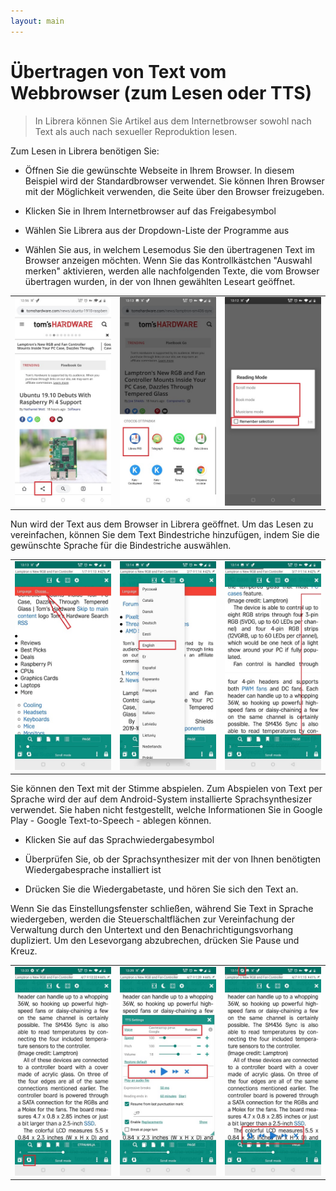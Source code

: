 ```yaml
---
layout: main
---
```


# Übertragen von Text vom Webbrowser (zum Lesen oder TTS)

> In Librera können Sie Artikel aus dem Internetbrowser sowohl nach Text als auch nach sexueller Reproduktion lesen.

 
Zum Lesen in Librera benötigen Sie:

* Öffnen Sie die gewünschte Webseite in Ihrem Browser. In diesem Beispiel wird der Standardbrowser verwendet. Sie können Ihren Browser mit der Möglichkeit verwenden, die Seite über den Browser freizugeben.

* Klicken Sie in Ihrem Internetbrowser auf das Freigabesymbol

* Wählen Sie Librera aus der Dropdown-Liste der Programme aus

* Wählen Sie aus, in welchem Lesemodus Sie den übertragenen Text im Browser anzeigen möchten. Wenn Sie das Kontrollkästchen &quot;Auswahl merken&quot; aktivieren, werden alle nachfolgenden Texte, die vom Browser übertragen wurden, in der von Ihnen gewählten Leseart geöffnet.

||||
|-|-|-|
|![](1.jpg)|![](2.jpg)|![](3.jpg)|

Nun wird der Text aus dem Browser in Librera geöffnet. Um das Lesen zu vereinfachen, können Sie dem Text Bindestriche hinzufügen, indem Sie die gewünschte Sprache für die Bindestriche auswählen.

||||
|-|-|-|
|![](4.jpg)|![](5.jpg)|![](6.jpg)|

Sie können den Text mit der Stimme abspielen. Zum Abspielen von Text per Sprache wird der auf dem Android-System installierte Sprachsynthesizer verwendet.
Sie haben nicht festgestellt, welche Informationen Sie in Google Play - Google Text-to-Speech - ablegen können.

* Klicken Sie auf das Sprachwiedergabesymbol

* Überprüfen Sie, ob der Sprachsynthesizer mit der von Ihnen benötigten Wiedergabesprache installiert ist

* Drücken Sie die Wiedergabetaste, und hören Sie sich den Text an.

Wenn Sie das Einstellungsfenster schließen, während Sie Text in Sprache wiedergeben, werden die Steuerschaltflächen zur Vereinfachung der Verwaltung durch den Untertext und den Benachrichtigungsvorhang dupliziert. Um den Lesevorgang abzubrechen, drücken Sie Pause und Kreuz.

||||
|-|-|-|
|![](7.jpg)|![](8.jpg)|![](10.jpg)|
